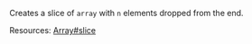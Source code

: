 Creates a slice of <code>array</code> with <code>n</code> elements dropped from the end.
  
Resources: [Array#slice](https://developer.mozilla.org/docs/Web/JavaScript/Reference/Global_Objects/Array/slice)
